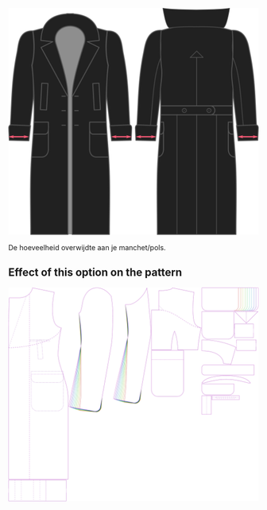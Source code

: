 ![Overwijdte manchet](./cuffease.svg)

De hoeveelheid overwijdte aan je manchet/pols.


## Effect of this option on the pattern
![This image shows the effect of this option by superimposing several variants that have a different value for this option](carlton_cuffease_sample.svg "Effect of this option on the pattern")